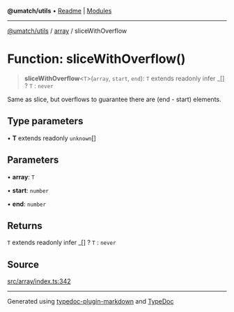 **@umatch/utils** • [Readme](../../index.md) \| [Modules](../../modules.md)

***

[@umatch/utils](../../modules.md) / [array](../index.md) / sliceWithOverflow

# Function: sliceWithOverflow()

> **sliceWithOverflow**\<`T`\>(`array`, `start`, `end`): `T` extends readonly infer \_[] ? `T` : `never`

Same as slice, but overflows to guarantee there are (end - start) elements.

## Type parameters

• **T** extends readonly `unknown`[]

## Parameters

• **array**: `T`

• **start**: `number`

• **end**: `number`

## Returns

`T` extends readonly infer \_[] ? `T` : `never`

## Source

[src/array/index.ts:342](https://github.com/umatch-oficial/utils/blob/6e00801/src/array/index.ts#L342)

***

Generated using [typedoc-plugin-markdown](https://www.npmjs.com/package/typedoc-plugin-markdown) and [TypeDoc](https://typedoc.org/)
